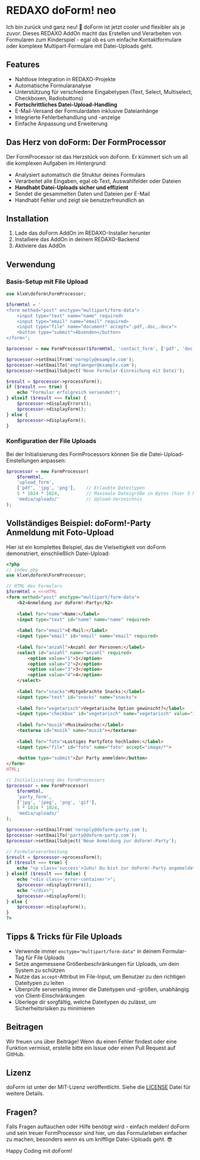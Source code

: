 # REDAXO doForm! neo

Ich bin zurück und ganz neu! 🎉 doForm ist jetzt cooler und flexibler als je zuvor. Dieses REDAXO AddOn macht das Erstellen und Verarbeiten von Formularen zum Kinderspiel - egal ob es um einfache Kontaktformulare oder komplexe Multipart-Formulare mit Datei-Uploads geht.

## Features

- Nahtlose Integration in REDAXO-Projekte
- Automatische Formularanalyse
- Unterstützung für verschiedene Eingabetypen (Text, Select, Multiselect, Checkboxen, Radiobuttons)
- **Fortschrittliches Datei-Upload-Handling**
- E-Mail-Versand der Formulardaten inklusive Dateianhänge
- Integrierte Fehlerbehandlung und -anzeige
- Einfache Anpassung und Erweiterung

## Das Herz von doForm: Der FormProcessor

Der FormProcessor ist das Herzstück von doForm. Er kümmert sich um all die komplexen Aufgaben im Hintergrund:

- Analysiert automatisch die Struktur deines Formulars
- Verarbeitet alle Eingaben, egal ob Text, Auswahlfelder oder Dateien
- **Handhabt Datei-Uploads sicher und effizient**
- Sendet die gesammelten Daten und Dateien per E-Mail
- Handhabt Fehler und zeigt sie benutzerfreundlich an

## Installation

1. Lade das doForm AddOn im REDAXO-Installer herunter
2. Installiere das AddOn in deinem REDAXO-Backend
3. Aktiviere das AddOn

## Verwendung

### Basis-Setup mit File Upload

```php
use klxm\doform\FormProcessor;

$formHtml = '
<form method="post" enctype="multipart/form-data">
    <input type="text" name="name" required>
    <input type="email" name="email" required>
    <input type="file" name="document" accept=".pdf,.doc,.docx">
    <button type="submit">Absenden</button>
</form>';

$processor = new FormProcessor($formHtml, 'contact_form', ['pdf', 'doc', 'docx'], 5 * 1024 * 1024, 'media/uploads/');

$processor->setEmailFrom('noreply@example.com');
$processor->setEmailTo('empfaenger@example.com');
$processor->setEmailSubject('Neue Formular-Einreichung mit Datei');

$result = $processor->processForm();
if ($result === true) {
    echo "Formular erfolgreich versendet!";
} elseif ($result === false) {
    $processor->displayErrors();
    $processor->displayForm();
} else {
    $processor->displayForm();
}
```

### Konfiguration der File Uploads

Bei der Initialisierung des FormProcessors können Sie die Datei-Upload-Einstellungen anpassen:

```php
$processor = new FormProcessor(
    $formHtml,
    'upload_form',
    ['pdf', 'jpg', 'png'],    // Erlaubte Dateitypen
    5 * 1024 * 1024,          // Maximale Dateigröße in Bytes (hier 5 MB)
    'media/uploads/'          // Upload-Verzeichnis
);
```

## Vollständiges Beispiel: doForm!-Party Anmeldung mit Foto-Upload

Hier ist ein komplettes Beispiel, das die Vielseitigkeit von doForm demonstriert, einschließlich Datei-Upload:

```php
<?php
// index.php
use klxm\doform\FormProcessor;

// HTML des Formulars
$formHtml = <<<HTML
<form method="post" enctype="multipart/form-data">
    <h2>Anmeldung zur doForm!-Party</h2>
    
    <label for="name">Name:</label>
    <input type="text" id="name" name="name" required>
    
    <label for="email">E-Mail:</label>
    <input type="email" id="email" name="email" required>
    
    <label for="anzahl">Anzahl der Personen:</label>
    <select id="anzahl" name="anzahl" required>
        <option value="1">1</option>
        <option value="2">2</option>
        <option value="3">3</option>
        <option value="4">4</option>
    </select>
    
    <label for="snacks">Mitgebrachte Snacks:</label>
    <input type="text" id="snacks" name="snacks">
    
    <label for="vegetarisch">Vegetarische Option gewünscht?</label>
    <input type="checkbox" id="vegetarisch" name="vegetarisch" value="1">
    
    <label for="musik">Musikwünsche:</label>
    <textarea id="musik" name="musik"></textarea>
    
    <label for="foto">Lustiges Partyfoto hochladen:</label>
    <input type="file" id="foto" name="foto" accept="image/*">
    
    <button type="submit">Zur Party anmelden</button>
</form>
HTML;

// Initialisierung des FormProcessors
$processor = new FormProcessor(
    $formHtml,
    'party_form',
    ['jpg', 'jpeg', 'png', 'gif'],
    5 * 1024 * 1024,
    'media/uploads/'
);

$processor->setEmailFrom('noreply@doform-party.com');
$processor->setEmailTo('party@doform-party.com');
$processor->setEmailSubject('Neue Anmeldung zur doForm!-Party');

// Formularverarbeitung
$result = $processor->processForm();
if ($result === true) {
    echo "<p class='success'>Juhu! Du bist zur doForm!-Party angemeldet. Wir freuen uns auf dich und dein Foto!</p>";
} elseif ($result === false) {
    echo "<div class='error-container'>";
    $processor->displayErrors();
    echo "</div>";
    $processor->displayForm();
} else {
    $processor->displayForm();
}
?>
```

## Tipps & Tricks für File Uploads

- Verwende immer `enctype="multipart/form-data"` in deinem Formular-Tag für File Uploads
- Setze angemessene Größenbeschränkungen für Uploads, um dein System zu schützen
- Nutze das `accept`-Attribut im File-Input, um Benutzer zu den richtigen Dateitypen zu leiten
- Überprüfe serverseitig immer die Dateitypen und -größen, unabhängig von Client-Einschränkungen
- Überlege dir sorgfältig, welche Dateitypen du zulässt, um Sicherheitsrisiken zu minimieren

## Beitragen

Wir freuen uns über Beiträge! Wenn du einen Fehler findest oder eine Funktion vermisst, erstelle bitte ein Issue oder einen Pull Request auf GitHub.

## Lizenz

doForm ist unter der MIT-Lizenz veröffentlicht. Siehe die [LICENSE](LICENSE) Datei für weitere Details.

## Fragen?

Falls Fragen auftauchen oder Hilfe benötigt wird - einfach melden! doForm und sein treuer FormProcessor sind hier, um das Formularleben einfacher zu machen, besonders wenn es um knifflige Datei-Uploads geht. 😎

Happy Coding mit doForm!
